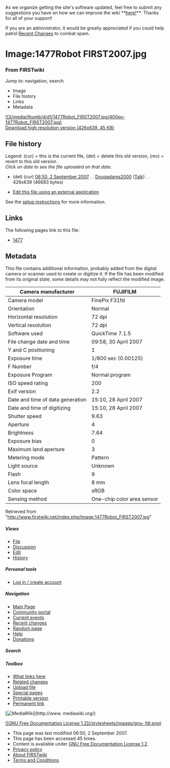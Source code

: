 As we organize getting the site's software updated, feel free to submit any
suggestions you have on how we can improve the wiki
_**_[here!](/index.php/User:Hallry/Suggestions "User:Hallry/Suggestions"
)_**_. Thanks for all of your support!

If you are an administrator, it would be greatly appreciated if you could help
patrol [Recent Changes](/index.php/Special:Recentchanges
"Special:Recentchanges" ) to combat spam.

# Image:1477Robot FIRST2007.jpg

### From FIRSTwiki

Jump to: navigation, search

  * Image
  * File history
  * Links
  * Metadata

[![](/media/thumb/d/d1/1477Robot_FIRST2007.jpg/400px-
1477Robot_FIRST2007.jpg)](/media/d/d1/1477Robot_FIRST2007.jpg)  
[Download high resolution version (426x639, 45
KB)](/media/d/d1/1477Robot_FIRST2007.jpg)

## File history

Legend: (cur) = this is the current file, (del) = delete this old version,
(rev) = revert to this old version.  
_Click on date to see the file uploaded on that date_.

  * (del) (cur) [06:50, 2 September 2007](/media/d/d1/1477Robot_FIRST2007.jpg "/media/d/d1/1477Robot FIRST2007.jpg" ) . . [Dougadams2000](/index.php?title=User:Dougadams2000&action=edit "User:Dougadams2000" ) ([Talk](/index.php/User_talk:Dougadams2000 "User talk:Dougadams2000" )) . . 426x639 (46683 bytes)
  

  * [Edit this file using an external application](/index.php?title=Image:1477Robot_FIRST2007.jpg&action=edit&externaledit=true&mode=file "Image:1477Robot FIRST2007.jpg" )

See the [setup
instructions](http://meta.wikimedia.org/wiki/Help:External_editors
"http://meta.wikimedia.org/wiki/Help:External_editors" ) for more information.

## Links

The following pages link to this file:

  * [1477](/index.php/1477 "1477" )

## Metadata

This file contains additional information, probably added from the digital
camera or scanner used to create or digitize it. If the file has been modified
from its original state, some details may not fully reflect the modified
image.

Camera manufacturer |  FUJIFILM  
---|---  
Camera model |  FinePix F31fd  
Orientation |  Normal  
Horizontal resolution |  72 dpi  
Vertical resolution |  72 dpi  
Software used |  QuickTime 7.1.5  
File change date and time |  09:58, 30 April 2007  
Y and C positioning |  1  
Exposure time |  1/800 sec (0.00125)  
F Number |  f/4  
Exposure Program |  Normal program  
ISO speed rating |  200  
Exif version |  2.2  
Date and time of data generation |  15:10, 28 April 2007  
Date and time of digitizing |  15:10, 28 April 2007  
Shutter speed |  9.63  
Aperture |  4  
Brightness |  7.64  
Exposure bias |  0  
Maximum land aperture |  3  
Metering mode |  Pattern  
Light source |  Unknown  
Flash |  9  
Lens focal length |  8 mm  
Color space |  sRGB  
Sensing method |  One-chip color area sensor  
  
Retrieved from
"<http://www.firstwiki.net/index.php/Image:1477Robot_FIRST2007.jpg>"

##### Views

  * [File](/index.php/Image:1477Robot_FIRST2007.jpg)
  * [Discussion](/index.php?title=Image_talk:1477Robot_FIRST2007.jpg&action=edit)
  * [Edit](/index.php?title=Image:1477Robot_FIRST2007.jpg&action=edit)
  * [History](/index.php?title=Image:1477Robot_FIRST2007.jpg&action=history)

##### Personal tools

  * [Log in / create account](/index.php?title=Special:Userlogin&returnto=Image:1477Robot_FIRST2007.jpg)

[](/index.php/Main_Page "Main Page" )

##### Navigation

  * [Main Page](/index.php/Main_Page)
  * [Community portal](/index.php/FIRSTwiki:Community_portal)
  * [Current events](/index.php/Current_events)
  * [Recent changes](/index.php/Special:Recentchanges)
  * [Random page](/index.php/Special:Random)
  * [Help](/index.php/FIRSTwiki:Help)
  * [Donations](/index.php/FIRSTwiki:Site_support)

##### Search



##### Toolbox

  * [What links here](/index.php/Special:Whatlinkshere/Image:1477Robot_FIRST2007.jpg)
  * [Related changes](/index.php/Special:Recentchangeslinked/Image:1477Robot_FIRST2007.jpg)
  * [Upload file](/index.php/Special:Upload)
  * [Special pages](/index.php/Special:Specialpages)
  * [Printable version](/index.php?title=Image:1477Robot_FIRST2007.jpg&printable=yes)
  * [Permanent link](/index.php?title=Image:1477Robot_FIRST2007.jpg&oldid=62836)

[![MediaWiki](/skins/common/images/poweredby_mediawiki_88x31.png)](http://www.
mediawiki.org/)

[![GNU Free Documentation License 1.2](/stylesheets/images/gnu-
fdl.png)](http://www.gnu.org/copyleft/fdl.html)

  * This page was last modified 06:50, 2 September 2007.
  * This page has been accessed 45 times.
  * Content is available under [GNU Free Documentation License 1.2](http://www.gnu.org/copyleft/fdl.html "http://www.gnu.org/copyleft/fdl.html" ).
  * [Privacy policy](/index.php/FIRSTwiki:Privacy_policy "FIRSTwiki:Privacy policy" )
  * [About FIRSTwiki](/index.php/FIRSTwiki:About "FIRSTwiki:About" )
  * [Terms and Conditions](/index.php/FIRSTwiki:Terms_and_conditions "FIRSTwiki:Terms and conditions" )

